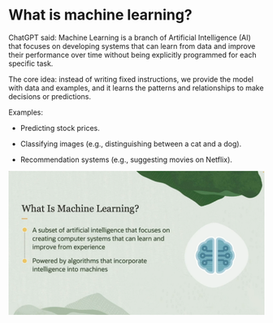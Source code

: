# What is machine learning?

ChatGPT said:
Machine Learning is a branch of Artificial Intelligence (AI) that focuses on developing systems that can learn from data and improve their performance over time without being explicitly programmed for each specific task.

The core idea: instead of writing fixed instructions, we provide the model with data and examples, and it learns the patterns and relationships to make decisions or predictions.


Examples:

* Predicting stock prices.

* Classifying images (e.g., distinguishing between a cat and a dog).

* Recommendation systems (e.g., suggesting movies on Netflix).


![ML](images/ML_define.png)